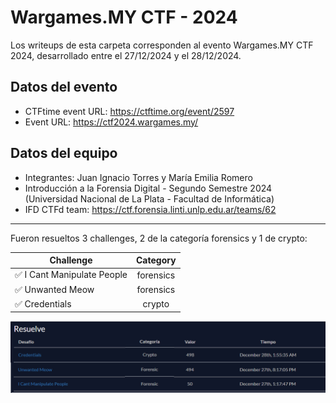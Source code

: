 # Wargames.MY CTF - 2024
Los writeups de esta carpeta corresponden al evento Wargames.MY CTF 2024, desarrollado entre el 27/12/2024 y el 28/12/2024.

## Datos del evento
- CTFtime event URL: https://ctftime.org/event/2597
- Event URL: https://ctf2024.wargames.my/ 

## Datos del equipo
- Integrantes: Juan Ignacio Torres y María Emilia Romero
- Introducción a la Forensia Digital - Segundo Semestre 2024 (Universidad Nacional de La Plata - Facultad de Informática)
- IFD CTFd team: https://ctf.forensia.linti.unlp.edu.ar/teams/62   

---

Fueron resueltos 3 challenges, 2 de la categoría forensics y 1 de crypto:

| Challenge | Category |
| --- | :---:
| ✅ I Cant Manipulate People | forensics |
| ✅ Unwanted Meow | forensics |
| ✅ Credentials | crypto |


![Desafios](./desafios.png)
